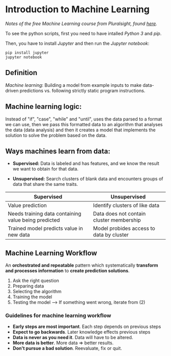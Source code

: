 # Introduction to Machine Learning

_Notes of the free Machine Learning course from Pluralsight, found_
_[here](https://www.pluralsight.com/courses/python-understanding-machine-learning)._

To see the python scripts, first you need to have intalled _Python 3_ and _pip_.

Then, you have to install _Jupyter_ and then run the _Jupyter notebook_:

```
pip install jupyter
jupyter notebook
```

## Definition
*Machine learning*: Building a model from example inputs to make data-driven predictions vs. following strictly static program instructions.


## Machine learning logic:

Instead of "if", "case", "while" and "until", uses the data parsed to a format we can use, then we pass this formatted data to an algorithm that analyses the data (data analysis) and then it creates a model that implements the solution to solve the problem based on the data.


## Ways machines learn from data:

- **Supervised:**
    Data is labeled and has features, and we know the result we want to obtain for that data.

- **Unsupervised:**
    Search clusters of blank data and encounters groups of data that share the same traits.


|**Supervised**|**Unsupervised**|
|---|---|
|Value prediction|Identify clusters of like data|
|Needs training data containing value being predicted|Data does not contain cluster membership|
|Trained model predicts value in new data|Model probides access to data by cluster|


## Machine Learning Workflow

An **orchestrated and repeatable** pattern which systematically **transform and processes information** to **create prediction solutions**.

1. Ask the right question
2. Preparing data
3. Selecting the algorithm
4. Training the model
5. Testing the model --> If something went wrong, iterate from (2)

### Guidelines for machine learning workflow
- **Early steps are most important**. Each step depends on previous steps
- **Expect to go backwards**. Later knowledge effects previous steps
- **Data is never as you need it**. Data will have to be altered.
- **More data is better**. More data => better results.
- **Don't pursue a bad solution**. Reevaluate, fix or quit.